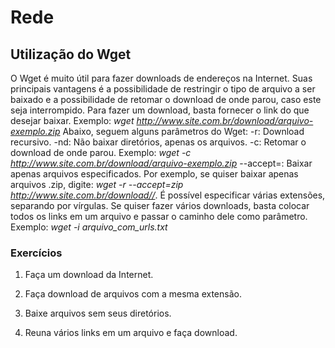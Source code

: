 ﻿# Rede

## Utilização do Wget

O Wget é muito útil para fazer downloads de endereços na Internet.
Suas principais vantagens é a possibilidade de restringir o tipo de arquivo a ser baixado e a possibilidade de retomar o download de onde parou, caso este seja interrompido.
Para fazer um download, basta fornecer o link do que desejar baixar.
Exemplo:
*wget http://www.site.com.br/download/arquivo-exemplo.zip*
Abaixo, seguem alguns parâmetros do Wget:
-r: Download recursivo.
-nd: Não baixar diretórios, apenas os arquivos.
-c: Retomar o download de onde parou.
Exemplo:
*wget -c http://www.site.com.br/download/arquivo-exemplo.zip*
--accept=: Baixar apenas arquivos especificados. Por exemplo, se quiser baixar apenas arquivos .zip, digite:
*wget -r --accept=zip http://www.site.com.br/download//*.
É possível especificar várias extensões, separando por vírgulas.
Se quiser fazer vários downloads, basta colocar todos os links em um arquivo e passar o caminho dele como parâmetro.
Exemplo:
*wget -i arquivo_com_urls.txt*

### Exercícios

1. Faça um download da Internet.

2. Faça download de arquivos com a mesma extensão.

3. Baixe arquivos sem seus diretórios.

4. Reuna vários links em um arquivo e faça download.